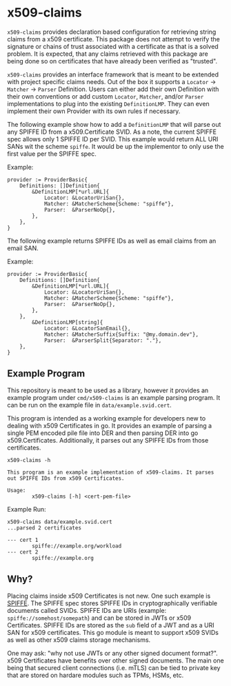 # x509-claims

`x509-claims` provides declaration based configuration for retrieving string claims from a x509 certificate.
This package does not attempt to verify the signature or chains of trust associated with a certificate as that is
a solved problem. It is expected, that any claims retrieved with this package are being done so on certificates
that have already been verified as "trusted".

`x509-claims` provides an interface framework that is meant to be extended with project specific claims needs. Out of
the box it supports a `Locator` -> `Matcher` -> `Parser` Definition. Users can either add their own Definition with
their own conventions or add custom `Locator`, `Matcher`, and/or `Parser` implementations to plug into the existing
`DefinitionLMP`. They can even implement their own Provider with its own rules if necessary.

The following example show how to add a `DefinitionLMP` that will parse out any SPIFFE ID from a x509.Certificate
SVID. As a note, the current SPIFFE spec allows only 1 SPIFFE ID per SVID. This example would return ALL
URI SANs wit the scheme `spiffe`. It would be up the implementor to only use the first value per the SPIFFE spec.

Example:

```
provider := ProviderBasic{
    Definitions: []Definition{
        &DefinitionLMP[*url.URL]{
            Locator: &LocatorUriSan{},
            Matcher: &MatcherScheme{Scheme: "spiffe"},
            Parser:  &ParserNoOp{},
        },
    },
}
```

The following example returns SPIFFE IDs as well as email claims from an email SAN.

Example:

```
provider := ProviderBasic{
    Definitions: []Definition{
        &DefinitionLMP[*url.URL]{
            Locator: &LocatorUriSan{},
            Matcher: &MatcherScheme{Scheme: "spiffe"},
            Parser:  &ParserNoOp{},
        },
    },
        &DefinitionLMP[string]{
            Locator: &LocatorSanEmail{},
            Matcher: &MatcherSuffix{Suffix: "@my.domain.dev"},
            Parser:  &ParserSplit{Separator: "."},
    },
}
```

## Example Program

This repository is meant to be used as a library, however it provides an example program under `cmd/x509-claims` is an
example parsing program. It can be run on the example file in `data/example.svid.cert`.

This program is intended as a working example for developers new to dealing with x509 Certificates in go. It provides
an example of parsing a single PEM encoded pile file into DER and then parsing DER into go x509.Certificates.
Additionally, it parses out any SPIFFE IDs from those certificates.

```
x509-claims -h

This program is an example implementation of x509-claims. It parses out SPIFFE IDs from x509 Certificates.
	
Usage:
        x509-claims [-h] <cert-pem-file>
```

Example Run:

```
x509-claims data/example.svid.cert
...parsed 2 certificates

--- cert 1
        spiffe://example.org/workload
--- cert 2
        spiffe://example.org

```

## Why?

Placing claims inside x509 Certificates is not new. One such example is [SPIFFE](https://spiffe.io/). The SPIFFE spec
stores SPIFFE IDs in cryptographically verifiable documents called SVIDs. SPIFFE IDs are URIs
(example: `spiffe://somehost/somepath`) and can be stored in JWTs or x509 Certificates. SPIFFE IDs are stored as the
`sub` field of a JWT and as a URI SAN for x509 certificates. This go module is meant to support x509 SVIDs as well as
other x509 claims storage mechanisms.

One may ask: "why not use JWTs or any other signed document format?". x509 Certificates have benefits over other signed
documents. The main one being that secured client connections (i.e. mTLS) can be tied to private key that are stored
on hardare modules such as TPMs, HSMs, etc.